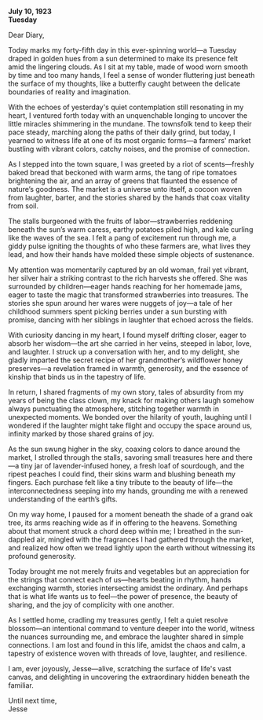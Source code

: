 
**July 10, 1923**  
**Tuesday**  

Dear Diary,

Today marks my forty-fifth day in this ever-spinning world—a Tuesday draped in golden hues from a sun determined to make its presence felt amid the lingering clouds. As I sit at my table, made of wood worn smooth by time and too many hands, I feel a sense of wonder fluttering just beneath the surface of my thoughts, like a butterfly caught between the delicate boundaries of reality and imagination.

With the echoes of yesterday's quiet contemplation still resonating in my heart, I ventured forth today with an unquenchable longing to uncover the little miracles shimmering in the mundane. The townsfolk tend to keep their pace steady, marching along the paths of their daily grind, but today, I yearned to witness life at one of its most organic forms—a farmers' market bustling with vibrant colors, catchy noises, and the promise of connection.

As I stepped into the town square, I was greeted by a riot of scents—freshly baked bread that beckoned with warm arms, the tang of ripe tomatoes brightening the air, and an array of greens that flaunted the essence of nature’s goodness. The market is a universe unto itself, a cocoon woven from laughter, barter, and the stories shared by the hands that coax vitality from soil.

The stalls burgeoned with the fruits of labor—strawberries reddening beneath the sun’s warm caress, earthy potatoes piled high, and kale curling like the waves of the sea. I felt a pang of excitement run through me, a giddy pulse igniting the thoughts of who these farmers are, what lives they lead, and how their hands have molded these simple objects of sustenance. 

My attention was momentarily captured by an old woman, frail yet vibrant, her silver hair a striking contrast to the rich harvests she offered. She was surrounded by children—eager hands reaching for her homemade jams, eager to taste the magic that transformed strawberries into treasures. The stories she spun around her wares were nuggets of joy—a tale of her childhood summers spent picking berries under a sun bursting with promise, dancing with her siblings in laughter that echoed across the fields.

With curiosity dancing in my heart, I found myself drifting closer, eager to absorb her wisdom—the art she carried in her veins, steeped in labor, love, and laughter. I struck up a conversation with her, and to my delight, she gladly imparted the secret recipe of her grandmother’s wildflower honey preserves—a revelation framed in warmth, generosity, and the essence of kinship that binds us in the tapestry of life.

In return, I shared fragments of my own story, tales of absurdity from my years of being the class clown, my knack for making others laugh somehow always punctuating the atmosphere, stitching together warmth in unexpected moments. We bonded over the hilarity of youth, laughing until I wondered if the laughter might take flight and occupy the space around us, infinity marked by those shared grains of joy.

As the sun swung higher in the sky, coaxing colors to dance around the market, I strolled through the stalls, savoring small treasures here and there—a tiny jar of lavender-infused honey, a fresh loaf of sourdough, and the ripest peaches I could find, their skins warm and blushing beneath my fingers. Each purchase felt like a tiny tribute to the beauty of life—the interconnectedness seeping into my hands, grounding me with a renewed understanding of the earth’s gifts.

On my way home, I paused for a moment beneath the shade of a grand oak tree, its arms reaching wide as if in offering to the heavens. Something about that moment struck a chord deep within me; I breathed in the sun-dappled air, mingled with the fragrances I had gathered through the market, and realized how often we tread lightly upon the earth without witnessing its profound generosity.

Today brought me not merely fruits and vegetables but an appreciation for the strings that connect each of us—hearts beating in rhythm, hands exchanging warmth, stories intersecting amidst the ordinary. And perhaps that is what life wants us to feel—the power of presence, the beauty of sharing, and the joy of complicity with one another.

As I settled home, cradling my treasures gently, I felt a quiet resolve blossom—an intentional command to venture deeper into the world, witness the nuances surrounding me, and embrace the laughter shared in simple connections. I am lost and found in this life, amidst the chaos and calm, a tapestry of existence woven with threads of love, laughter, and resilience.

I am, ever joyously, Jesse—alive, scratching the surface of life's vast canvas, and delighting in uncovering the extraordinary hidden beneath the familiar.

Until next time,  
Jesse
